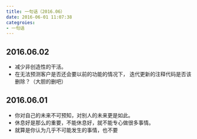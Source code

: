```yaml
---
title: 一句话（2016.06）
date: 2016-06-01 11:07:38
categroies:
- 一句话
---
```

## 2016.06.02
- 减少非创造性的干活。
- 在无法预测客户是否还会要以前的功能的情况下，
  迭代更新的注释代码是否该删除？（大胆的删吧）

## 2016.06.01
- 你对自己的未来不可预知，对别人的未来更是如此。
- 休息好是那么的重要，不能休息好，就不能专心做很多事情。
- 就算是你认为几乎不可能发生的事情，也不要